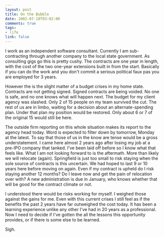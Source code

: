 ```yaml
--- 
layout: post
title: On the Bubble
date: 2002-07-18T03:02:00
comments: true
tags:
- life
link: false
---
```

I work as an independent software consultant. Currently I am sub-contracting through another company to the local state government. As consulting gigs go this is pretty cushy. The contracts are one year in length, with the cost of the two one-year extensions built in from the start. Basically if you can do the work and you don't commit a serious political faux pas you are employed for 3 years.

However the is the slight matter of a budget crises in my home state. Contracts are not getting signed. Signed contracts are being voided. No one is safe, and no one knows what will happen next. The budget for my client agency was slashed. Only 2 of 15 people on my team survived the cut. The rest of us are in limbo, waiting for a decision about an alternate-spending plan. Under that plan my position would be restored. Only about 6 or 7 of the original 15 would still be here.

The outside firm reporting on this whole situation makes its report to the agency head today. Word is expected to filter down by tomorrow, Monday at the latest. To say that those of us in the know are tense would be a gross understatement. I came here almost 2 years ago after losing my job at a pre-IPO company that tanked. I've been laid off before so I know what that feels like. What I am not looking forward to is the aftermath. More than likely we will relocate (again). Springfield is just too small to risk staying when the sole source of contracts is this uncertain. We had hoped to last 9 or 10 years here before moving on again. Even if my contract is upheld do I risk staying another 12 months? Do I leave now and get the pain of relocation over with? A new administration is due in January, who knows whether that will be good for the contract climate or not.

I understood there would be risks working for myself. I weighed those against the gains for me. Even with this current crises I still feel as if the benefits the past 2 years have far outweighed the cost today. It has been a learning experience unlike any other I've had in 20 years as a professional. Now I need to decide if I've gotten the all the lessons this opportunity provides, or if there is some else to be learned.

Sigh.
